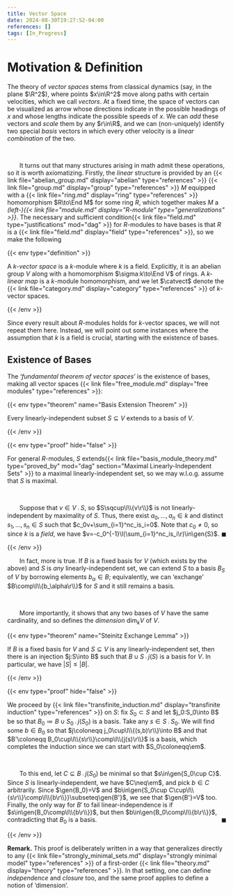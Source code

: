 ```yaml
---
title: Vector Space
date: 2024-08-30T19:27:52-04:00
references: []
tags: [In_Progress]
---
```


# Motivation & Definition

The theory of *vector spaces* stems from classical dynamics (say, in the plane $\R^2$), where points $x\in\R^2$ move along paths with certain velocities, which we call *vectors*. At a fixed time, the space of vectors can be visualized as arrow whose directions indicate in the possible headings of $x$ and whose lengths indicate the possible speeds of $x$. We can *add* these vectors and *scale* them by any $r\in\R$, and we can (non-uniquely) identify two special *basis* vectors in which every other velocity is a *linear combination* of the two.

<br>

&emsp;&emsp;It turns out that many structures arising in math admit these operations, so it is worth axiomatizing. Firstly, the *linear* structure is provided by an {{< link file="abelian_group.md" display="abelian" type="references" >}} {{< link file="group.md" display="group" type="references" >}} $M$ equipped with a {{< link file="ring.md" display="ring" type="references" >}} homomorphism $R\to\End M$ for some ring $R$, which together makes $M$ a *(left-){{< link file="module.md" display="$R$-module" type="generalizations" >}}*. The necessary and sufficient condition{{< link file="field.md" type="justifications" mod="dag" >}} for $R$-modules to have bases is that $R$ is a {{< link file="field.md" display="field" type="references" >}}, so we make the following

{{< env type="definition" >}}

A *$k$-vector space* is a $k$-module where $k$ is a field. Explicitly, it is an abelian group $V$ along with a homomorphism $\sigma:k\to\End V$ of rings. A *$k$-linear map* is a $k$-module homomorphism, and we let $\catvect$ denote the {{< link file="category.md" display="category" type="references" >}} of $k$-vector spaces.

{{< /env >}}

Since every result about $R$-modules holds for $k$-vector spaces, we will not repeat them here. Instead, we will point out some instances where the assumption that $k$ is a field is crucial, starting with the existence of bases.

<div class="space"></div>

## Existence of Bases

The ‘*fundamental theorem of vector spaces*’ is the existence of bases, making all vector spaces {{< link file="free_module.md" display="free modules" type="references" >}}:

{{< env type="theorem" name="Basis Extension Theorem" >}}

Every linearly-independent subset $S\subseteq V$ extends to a basis of $V$.

{{< /env >}}

{{< env type="proof" hide="false" >}}

For general $R$-modules, $S$ extends{{< link file="basis_module_theory.md" type="proved_by" mod="dag" section="Maximal Linearly-Independent Sets" >}} to a maximal linearly-independent set, so we may w.l.o.g. assume that $S$ is maximal.

<br>

&emsp;&emsp;Suppose that $v\in V\comp S$, so $S\sqcup\l\\{v\r\\}$ is not linearly-independent by maximality of $S$. Thus, there exist $a_0,\dots,a_n\in k$ and distinct $s_1,\dots,s_n\in S$ such that $c_0v+\sum_{i=1}^nc_is_i=0$. Note that $c_0\neq0$, so since $k$ is a *field*, we have $v=-c_0^{-1}\l(\sum_{i=1}^nc_is_i\r)\in\gen{S}$.<span style="float:right;">$\blacksquare$</span>

{{< /env >}}

<div class="space"></div>

&emsp;&emsp;In fact, more is true. If $B$ is a fixed basis for $V$ (which exists by the above) and $S$ is *any* linearly-independent set, we can extend $S$ to a basis $B_S$ of $V$ by borrowing elements $b_\alpha\in B$; equivalently, we can ‘exchange’ $B\comp\l\\{b_\alpha\r\\}$ for $S$ and it still remains a basis.

<br>

&emsp;&emsp;More importantly, it shows that any two bases of $V$ have the same cardinality, and so defines the *dimension* $\dim_kV$ of $V$.

{{< env type="theorem" name="Steinitz Exchange Lemma" >}}

If $B$ is a fixed basis for $V$ and $S\subseteq V$ is any linearly-independent set, then there is an injection $j:S\into B$ such that $B\cup S\comp j(S)$ is a basis for $V$. In particular, we have $|S|\leq|B|$.

{{< /env >}}

{{< env type="proof" hide="false" >}}

We proceed by {{< link file="transfinite_induction.md" display="transfinite induction" type="references" >}} on $S$: fix $S_0\subset S$ and let $j_0:S_0\into B$ be so that $B_0\coloneqq B\cup S_0\comp j(S_0)$ is a basis. Take any $s\in S\comp S_0$. We will find some $b\in B_0$ so that $j\coloneqq j_0\cup\l\\{(s,b)\r\\}\into B$ and that $B'\coloneqq B_0\cup\l\\{s\r\\}\comp\l\\{j(s)\r\\}$ is a basis, which completes the induction since we can start with $S_0\coloneqq\em$.

<br>

&emsp;&emsp;To this end, let $C\subseteq B\comp j(S_0)$ be minimal so that $s\in\gen{S_0\cup C}$. Since $S$ is linearly-independent, we have $C\neq\em$, and pick $b\in C$ arbitrarily. Since $\gen{B_0}=V$ and $b\in\gen{S_0\cup C\cup\l\\{s\r\\}\comp\l\\{b\r\\}}\subseteq\gen{B'}$, we see that $\gen{B'}=V$ too. Finally, the only way for $B'$ to fail linear-independence is if $s\in\gen{B_0\comp\l\\{b\r\\}}$, but then $b\in\gen{B_0\comp\l\\{b\r\\}}$, contradicting that $B_0$ is a basis.<span style="float:right;">$\blacksquare$</span>

{{< /env >}}

<div class="space"></div>

**Remark.** This proof is deliberately written in a way that generalizes directly to any {{< link file="strongly_minimal_sets.md" display="strongly minimal model" type="references" >}} of a first-order {{< link file="theory.md" display="theory" type="references" >}}. In that setting, one can define *independence* and *closure* too, and the same proof applies to define a notion of ‘dimension’.
